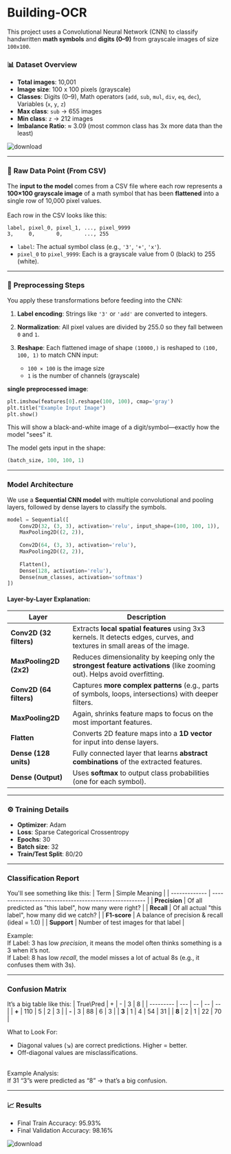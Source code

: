 # Building-OCR

This project uses a Convolutional Neural Network (CNN) to classify handwritten **math symbols** and **digits (0–9)** from grayscale images of size `100x100`.

### 📊 Dataset Overview

* **Total images**: 10,001
* **Image size**: 100 x 100 pixels (grayscale)
* **Classes**: Digits (0–9), Math operators (`add`, `sub`, `mul`, `div`, `eq`, `dec`), Variables (`x`, `y`, `z`)
* **Max class**: `sub` → 655 images
* **Min class**: `z` → 212 images
* **Imbalance Ratio**: ≈ 3.09 (most common class has 3x more data than the least)

![download](https://github.com/user-attachments/assets/f57b9400-3c90-4c11-8aab-495371fc04ac)

---

### 🔢 **Raw Data Point (From CSV)**

The **input to the model** comes from a CSV file where each row represents a **100×100 grayscale image** of a math symbol that has been **flattened** into a single row of 10,000 pixel values.<br>
<br>
Each row in the CSV looks like this:

```
label, pixel_0, pixel_1, ..., pixel_9999
3,     0,       0,       ..., 255
```

* `label`: The actual symbol class (e.g., `'3'`, `'+'`, `'x'`).
* `pixel_0` to `pixel_9999`: Each is a grayscale value from 0 (black) to 255 (white).

---

 ### 🧼 **Preprocessing Steps**

You apply these transformations before feeding into the CNN:

1. **Label encoding**: Strings like `'3'` or `'add'` are converted to integers.
2. **Normalization**: All pixel values are divided by 255.0 so they fall between `0` and `1`.
3. **Reshape**: Each flattened image of shape `(10000,)` is reshaped to `(100, 100, 1)` to match CNN input:

   * `100 × 100` is the image size
   * `1` is the number of channels (grayscale)

**single preprocessed image**:

```python
plt.imshow(features[0].reshape(100, 100), cmap='gray')
plt.title("Example Input Image")
plt.show()
```
This will show a black-and-white image of a digit/symbol—exactly how the model "sees" it.

The model gets input in the shape:

```python
(batch_size, 100, 100, 1)
```

---
### Model Architecture

We use a **Sequential CNN model** with multiple convolutional and pooling layers, followed by dense layers to classify the symbols.

```python
model = Sequential([
    Conv2D(32, (3, 3), activation='relu', input_shape=(100, 100, 1)),
    MaxPooling2D((2, 2)),
    
    Conv2D(64, (3, 3), activation='relu'),
    MaxPooling2D((2, 2)),
    
    Flatten(),
    Dense(128, activation='relu'),
    Dense(num_classes, activation='softmax')
])
```

#### Layer-by-Layer Explanation:

| Layer                   | Description                                                                                                                |
| ----------------------- | -------------------------------------------------------------------------------------------------------------------------- |
| **Conv2D (32 filters)** | Extracts **local spatial features** using 3x3 kernels. It detects edges, curves, and textures in small areas of the image. |
| **MaxPooling2D (2x2)**  | Reduces dimensionality by keeping only the **strongest feature activations** (like zooming out). Helps avoid overfitting.  |
| **Conv2D (64 filters)** | Captures **more complex patterns** (e.g., parts of symbols, loops, intersections) with deeper filters.                     |
| **MaxPooling2D**        | Again, shrinks feature maps to focus on the most important features.                                                       |
| **Flatten**             | Converts 2D feature maps into a **1D vector** for input into dense layers.                                                 |
| **Dense (128 units)**   | Fully connected layer that learns **abstract combinations** of the extracted features.                                     |
| **Dense (Output)**      | Uses **softmax** to output class probabilities (one for each symbol).                                                      |

---
### ⚙️ Training Details

* **Optimizer**: Adam
* **Loss**: Sparse Categorical Crossentropy
* **Epochs**: 30
* **Batch size**: 32
* **Train/Test Split**: 80/20

---
### Classification Report
You'll see something like this:
| Term          | Simple Meaning                                         |
| ------------- | ------------------------------------------------------ |
| **Precision** | Of all predicted as "this label", how many were right? |
| **Recall**    | Of all actual "this label", how many did we catch?     |
| **F1-score**  | A balance of precision & recall (ideal = 1.0)          |
| **Support**   | Number of test images for that label                   |


Example:<br>
If Label: 3 has low *precision*, it means the model often thinks something is a 3 when it’s not.<br>
If Label: 8 has low *recall*, the model misses a lot of actual 8s (e.g., it confuses them with 3s).<br>

---
### Confusion Matrix
It’s a big table like this:
| True\Pred | +   | -  | 3  | 8  |
| --------- | --- | -- | -- | -- |
| **+**     | 110 | 5  | 2  | 3  |
| **-**     | 3   | 88 | 6  | 3  |
| **3**     | 1   | 4  | 54 | 31 |
| **8**     | 2   | 1  | 22 | 70 |

What to Look For:
 - Diagonal values (↘) are correct predictions. Higher = better.
 - Off-diagonal values are misclassifications.
<br>
Example Analysis: <br>
If 31 “3”s were predicted as “8” → that’s a big confusion. <br>

---
### 📈 Results

* Final Train Accuracy: 95.93%
* Final Validation Accuracy: 98.16%


![download](https://github.com/user-attachments/assets/a0944345-8c14-448d-8a6e-2c72b6f5d442)

